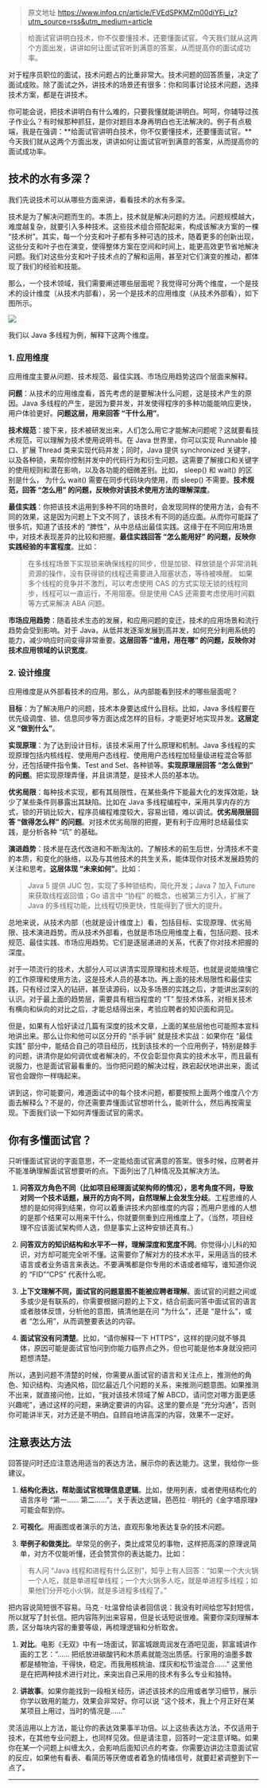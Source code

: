 > 原文地址 https://www.infoq.cn/article/FVEdSPKMZm00diYEj_iz?utm_source=rss&utm_medium=article

> 给面试官讲明白技术，你不仅要懂技术，还要懂面试官。今天我们就从这两个方面出发，讲讲如何让面试官听到满意的答案，从而提高你的面试成功率。

对于程序员职位的面试，技术问题占的比重非常大。技术问题的回答质量，决定了面试成败。除了面试之外，讲技术的场景还有很多：你和同事讨论技术问题，选择技术方案，都是在讲技术。

你可能会说，把技术讲明白有什么难的，只要我懂就能讲明白。呵呵，你辅导过孩子作业么？有时候那种抓狂，是你对题目本身再明白也无法解决的。例子有点极端，我是在强调：**给面试官讲明白技术，你不仅要懂技术，还要懂面试官。**今天我们就从这两个方面出发，讲讲如何让面试官听到满意的答案，从而提高你的面试成功率。

## 技术的水有多深？

我们先说技术可以从哪些方面来讲，看看技术的水有多深。

技术是为了解决问题而生的。本质上，技术就是解决问题的方法。问题规模越大，难度越复杂，就要引入多种技术。这些技术组合搭配起来，构成该解决方案的一棵 “技术树”。其实，每一个分支和叶子都有多种可选的技术，随着更多的创新出现，这些分支和叶子也在演变，使得整体方案在空间和时间上，能更高效更节省地解决问题。我们对这些分支和叶子技术点的了解和运用，甚至对它们演变的推动，都体现了我们的经验和技能。

那么，一个技术领域，我们需要阐述哪些层面呢？我觉得可分两个维度，一个是技术的设计维度（从技术内部看），另一个是技术的应用维度（从技术外部看），如下图所示。

![](https://static001.infoq.cn/resource/image/4c/14/4c961cf56aeace604cfe830659a67314.jpeg)

我们以 Java 多线程为例，解释下这两个维度。

### 1\. 应用维度

应用维度主要从问题、技术规范、最佳实践、市场应用趋势这四个层面来解释。

**问题**：从技术的应用维度看，首先考虑的是要解决什么问题，这是技术产生的原因。Java 多线程的产生，是因为要并发，并发使得程序的多种功能能响应更快，用户体验更好。**问题这层，用来回答 “干什么用”**。

**技术规范**：接下来，技术被研发出来，人们怎么用它才能解决问题呢？这就要看技术规范，可以理解为技术使用说明书。在 Java 世界里，你可以实现 Runnable 接口、扩展 Thread 类来实现代码并发；同时，Java 提供 synchronized 关键字，以及各种锁，来帮你控制并发中的代码行为和衍生问题。这需要了解接口和关键字的使用规则和潜在影响，以及各功能的细微差别。比如， sleep() 和 wait() 的区别是什么， 为什么 wait() 需要在同步代码块内使用，而 sleep() 不需要。**技术规范，回答 “怎么用” 的问题，反映你对该技术使用方法的理解深度**。

**最佳实践**：你把该技术运用到多种不同的场景时，会发现同样的使用方法，会有不同的效果，这是因为问题上下文不同了，该技术有不同的适应面。从而你可能踩了很多坑，知道了该技术的 “脾性”，从中总结出最佳实践。这缘于在不同应用场景中，对技术表现差异的比较和把握。**最佳实践回答 “怎么能用好” 的问题，反映你实践经验的丰富程度**。比如：

> 在多线程场景下实现锁来确保线程的同步，但是加锁、释放锁是个非常消耗资源的操作，没有获得锁的线程还需要进入阻塞状态，等待被唤醒。 如果多个线程的竞争并不激烈，可以考虑使用 CAS 的方式实现无锁的线程同步，线程可以一直运行，不用阻塞。但是使用 CAS 还需要考虑使用时间戳等方式来解决 ABA 问题。

**市场应用趋势**：随着技术生态的发展，和应用问题的变迁，技术的应用场景和流行趋势会受到影响。对于 Java，从低并发逐渐发展到高并发，如何充分利用系统的能力，减少响应时间变得非常重要。**这层回答 “谁用，用在哪” 的问题，反映你对技术应用领域的认识宽度**。

### 2\. 设计维度

应用维度是从外部看技术的应用。那么，从内部能看到技术的哪些层面呢？

**目标**：为了解决用户的问题，技术本身要达成什么目标。比如，Java 多线程要在优先级调度、锁、信息同步等方面达成怎样的目标，才能更好地实现并发。**这层定义 “做到什么”**。

**实现原理**：为了达到设计目标，该技术采用了什么原理和机制。Java 多线程的实现原理包括内核线程、使用用户态线程、使用用户态线程加轻量级进程混合等部分，还包括硬件指令集、Test and Set、各种锁等。**实现原理层回答 “怎么做到” 的问题**。把实现原理弄懂，并且讲清楚，是技术人员的基本功。

**优劣局限**：每种技术实现，都有其局限性，在某些条件下能最大化的发挥效能，缺少了某些条件则暴露出其缺陷。比如在 Java 多线程编程中，采用共享内存的方式，锁的开销比较大，程序员编程难度较大，容易出错，难以调试。**优劣局限层回答 “做得怎么样” 的问题**。对技术优劣局限的把握，更有利于应用时总结最佳实践，是分析各种 “坑” 的基础。

**演进趋势**：技术是在迭代改进和不断淘汰的。了解技术的前生后世，分清技术不变的本质，和变化的脉络，以及与其他技术的共生关系，能体现你对技术发展趋势的关注和思考。**这层体现 “未来如何”**。比如：

> Java 5 提供 JUC 包，实现了多种锁结构，简化开发；Java 7 加入 Future 来获取线程返回值；Go 语言中 “协程” 的概念，也被第三方引入，扩展了 Java 的多线程功能，比线程切换更快，性能得到了很大的提升。

总地来说，从技术内部（也就是设计维度上）看，包括目标、实现原理、优劣局限、技术演进趋势。而从技术外部看，也就是市场应用维度上看，包括问题、技术规范、最佳实践、市场应用趋势。它们是逐层递进的关系，代表了你对技术把握的深度。

对于一项流行的技术，大部分人可以讲清实现原理和技术规范，也就是说能搞懂它的工作原理和使用方法，这是技术人员的基本功。再上面的技术局限性和最佳实践，只有经过深入的钻研，甚至读源码，以及多场景的实践之后，才能讲出深刻的认识。对于最上面的趋势层，需要具有相当程度的 “T” 型技术体系，对相关技术有横向和纵向的对比之后，才能总结得出来，考验应聘者的知识面和洞见。

但是，如果有人恰好读过几篇有深度的技术文章，上面的某些层他也可能照本宣科地讲出来。那么让你和他可以区分开的 “杀手锏” 就是技术实战：如果你在 “最佳实践” 部分中，能结合自己的项目经历，找到该技术的一个应用例子，特别是棘手的问题，讲清你是如何调优或者解决的，不仅会彰显你真实的技术水平，而且最有说服力，也是面试官最看重的。当你把问题的解决过程，跌宕起伏地讲出来，面试官也会跟你一样嗨起来。

讲到这，你可能要问，难道面试中的每个技术问题，都要按照上面两个维度八个方面去解释么？不是的，你还需要弄懂面试官想听什么，能听什么，然后再按需呈现。下面我们谈一下如何弄懂面试官的需求。

## 你有多懂面试官？

只听懂面试官说的字面意思，不一定能给面试官满意的答案。很多时候，应聘者并不能准确理解面试官想要听的点。下面列出了几种情况及其解决方法。

1.  **问答双方角色不同（比如项目经理面试架构师的情况），思考角度不同，导致对同一个技术话题，展开的方向不同，自然理解上会发生分歧**。工程思维的人想的是如何得到结果，你可以着重讲技术内部维度的内容；而用户思维的人想的是那个结果可以用来干什么，你就要侧重到应用维度上了。（当然，项目经理不应该面试架构师人选，但是事实上这种安排还真有。）

2.  **问答双方的知识结构和水平不一样，理解深度和宽度不同**。你觉得小儿科的知识，对方却可能完全听不懂。这需要你了解对方的技术水平，采用适当的技术语言或者业务语言来表达。不要满嘴都是你专用的术语或者缩写，谁知道你说的 “FID”“CPS” 代表什么呢。

3.  **上下文理解不同，面试官的问题意图不能被应聘者理解**。面试官的问题之间或多或少是有联系的，你需要根据问题的上下文，结合前面问答中面试官的语言或者肢体反馈，分析他的意图，搞清他是在问 “为什么”，还是 “是什么”，或者 “怎么用”，从而调整要表达的内容。

4.  **面试官没有问清楚**。比如，“请你解释一下 HTTPS”，这样的提问就不够具体，原因可能是面试官怕问到你能力临界点之外，但也可能是他本身就没把问题想清楚。

所以，遇到问题不清楚的时候，你需要从面试官的语言和关注点上，推测他的角色、知识结构、沟通风格，回忆最近几个问题的关系，来推测问题意图。如果推测不出来，就直接问他，比如，“我对该技术领域了解 ABCD，请问您对哪方面更感兴趣呢”，通过这样的问题，来确定要讲的内容。这里的要点是 “充分沟通”，否则你可能讲半天，对方还是不明白。自顾自地讲高深的内容，效果不一定好。

## **注意表达方法**

回答提问时还应注意选用适当的表达方法，展示你的表达能力。这里，我给你一些建议。

1.  **结构化表达，帮助面试官梳理信息逻辑**。比如，使用列表，或者使用结构化的语言序号 “第一…… 第二……”。关于表达逻辑，芭芭拉 · 明托的《金字塔原理》可能会帮到你。

2.  **可视化**。用画图或者演示的方法，直观形象地表达复杂的技术问题。

3.  **举例子和做类比**。举常见的例子，类比成常见的事物，这样把高深的原理说简单，对方不仅能听懂，还会赞赏你的表达能力。比如：

> 有人问 “Java 线程和进程有什么区别”，知乎上有人回答：“如果一个大火锅一个人吃，就是单进程单线程；一个大火锅多人吃，就是单进程多线程；如果他们分开吃小火锅，就是多进程多线程了。”

把内容说简短很不容易。马克 · 吐温曾给读者回信说：我没有时间给您写封短信，所以就写了封长信。把内容陈列出来容易，但是长话短说很难。需要你深刻理解本质，区分每块内容的重要等级，再梳理逻辑和分析取舍。

1.  **对比**。电影《无双》中有一场面试，郭富城跟周润发在酒吧见面，郭富城讲作画的工艺：“…… 把纸放进碳酸钙和木质素就能泡出质感。行家用的油墨多数都是植物油，干得快，稳定。而我用核桃油、煤灰和松节油混合……” 这里他是在把两种技术进行对比，来突出自己采用的技术有多么专业和独特。

2.  **讲故事**。如果你能找到一段相关经历，讲述该技术的应用或者学习细节，展示你学以致用的能力，效果会非常好。你可以说 “这个技术，我上个月正好在某某项目上用过，当时的情况是……”

灵活运用以上方法，能让你的表达效果事半功倍。以上这些表达方法，不仅适用于技术，在其他专业问题上，也同样见效。但是请注意，回答时一定注意详略。如果你在某一个问题上纠缠太久，会影响后面知识点的考查。你需要边讲边注意面试官的反应，如果他有看表、看简历等厌倦或者着急的情绪信号，就要赶紧调整到下一点了。

* * *